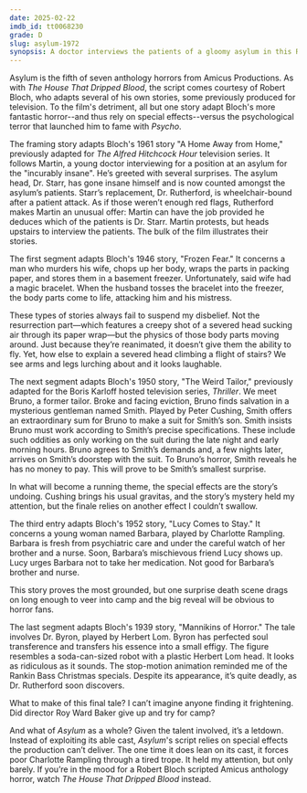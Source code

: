 ```yaml
---
date: 2025-02-22
imdb_id: tt0068230
grade: D
slug: asylum-1972
synopsis: A doctor interviews the patients of a gloomy asylum in this Robert Bloch scripted anthology from Amicus.
---
```


Asylum is the fifth of seven anthology horrors from Amicus Productions. As with <span data-imdb-id="tt0065854">_The House That Dripped Blood_</span>, the script comes courtesy of Robert Bloch, who adapts several of his own stories, some previously produced for television. To the film's detriment, all but one story adapt Bloch's more fantastic horror--and thus rely on special effects--versus the psychological terror that launched him to fame with _Psycho_. 

The framing story adapts Bloch's 1961 story "A Home Away from Home," previously adapted for _The Alfred Hitchcock Hour_ television series. It follows Martin, a young doctor interviewing for a position at an asylum for the "incurably insane". He’s greeted with several surprises. The asylum head, Dr. Starr, has gone insane himself and is now counted amongst the asylum’s patients. Starr’s replacement, Dr. Rutherford, is wheelchair-bound after a patient attack. As if those weren’t enough red flags, Rutherford makes Martin an unusual offer: Martin can have the job provided he deduces which of the patients is Dr. Starr. Martin protests, but heads upstairs to interview the patients. The bulk of the film illustrates their stories.

The first segment adapts Bloch's 1946 story, "Frozen Fear." It concerns a man who murders his wife, chops up her body, wraps the parts in packing paper, and stores them in a basement freezer. Unfortunately, said wife had a magic bracelet. When the husband tosses the bracelet into the freezer, the body parts come to life, attacking him and his mistress.

These types of stories always fail to suspend my disbelief. Not the resurrection part—which features a creepy shot of a severed head sucking air through its paper wrap—but the physics of those body parts moving around. Just because they’re reanimated, it doesn’t give them the ability to fly. Yet, how else to explain a severed head climbing a flight of stairs? We see arms and legs lurching about and it looks laughable.

The next segment adapts Bloch's 1950 story, "The Weird Tailor," previously adapted for the Boris Karloff hosted television series, _Thriller_. We meet Bruno, a former tailor. Broke and facing eviction, Bruno finds salvation in a mysterious gentleman named Smith. Played by Peter Cushing, Smith offers an extraordinary sum for Bruno to make a suit for Smith’s son. Smith insists Bruno must work according to Smith’s precise specifications. These include such oddities as only working on the suit during the late night and early morning hours. Bruno agrees to Smith’s demands and, a few nights later, arrives on Smith’s doorstep with the suit. To Bruno’s horror, Smith reveals he has no money to pay. This will prove to be Smith’s smallest surprise.

In what will become a running theme, the special effects are the story’s undoing. Cushing brings his usual gravitas, and the story’s mystery held my attention, but the finale relies on another effect I couldn’t swallow.

The third entry adapts Bloch's 1952 story, "Lucy Comes to Stay." It concerns a young woman named Barbara, played by Charlotte Rampling. Barbara is fresh from psychiatric care and under the careful watch of her brother and a nurse. Soon, Barbara’s mischievous friend Lucy shows up. Lucy urges Barbara not to take her medication. Not good for Barbara’s brother and nurse.

This story proves the most grounded, but one surprise death scene drags on long enough to veer into camp and the big reveal will be obvious to horror fans.

The last segment adapts Bloch's 1939 story, "Mannikins of Horror." The tale involves Dr. Byron, played by Herbert Lom. Byron has perfected soul transference and transfers his essence into a small effigy. The figure resembles a soda-can-sized robot with a plastic Herbert Lom head. It looks as ridiculous as it sounds. The stop-motion animation reminded me of the Rankin Bass Christmas specials. Despite its appearance, it’s quite deadly, as Dr. Rutherford soon discovers.

What to make of this final tale? I can’t imagine anyone finding it frightening. Did director Roy Ward Baker give up and try for camp?

And what of _Asylum_ as a whole? Given the talent involved, it’s a letdown. Instead of exploiting its able cast, _Asylum_'s script relies on special effects the production can’t deliver. The one time it does lean on its cast, it forces poor Charlotte Rampling through a tired trope. It held my attention, but only barely. If you’re in the mood for a Robert Bloch scripted Amicus anthology horror, watch _The House That Dripped Blood_ instead.